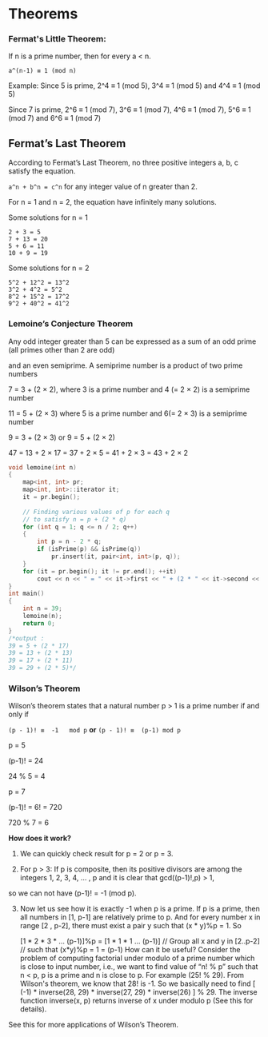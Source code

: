 # Theorems

### Fermat's Little Theorem:

If n is a prime number, then for every a < n.

`a^(n-1) ≡ 1 (mod n)` 
 

Example: Since 5 is prime, 2^4 ≡ 1 (mod 5), 3^4 ≡ 1 (mod 5) and 4^4 ≡ 1 (mod 5) 

Since 7 is prime, 2^6 ≡ 1 (mod 7), 3^6 ≡ 1 (mod 7), 4^6 ≡ 1 (mod 7), 5^6 ≡ 1 (mod 7) and 6^6 ≡ 1 (mod 7) 
         
         
## Fermat’s Last Theorem
 
According to Fermat’s Last Theorem, no three positive integers a, b, c satisfy the equation.
 
`a^n + b^n = c^n` for any integer value of n greater than 2.
 
For n = 1 and n = 2, the equation have infinitely many solutions.

Some solutions for n = 1 
 ```
 2 + 3 = 5
 7 + 13 = 20
 5 + 6 = 11
 10 + 9 = 19
```
Some solutions for n = 2 
```
5^2 + 12^2 = 13^2     
3^2 + 4^2 = 5^2    
8^2 + 15^2 = 17^2    
9^2 + 40^2 = 41^2 
```

### Lemoine’s Conjecture Theorem

Any odd integer greater than 5 can be expressed as a sum of an odd prime (all primes other than 2 are odd)
 
and an even semiprime. A semiprime number is a product of two prime numbers

7 = 3 + (2 × 2), where 3 is a prime number and 4 (= 2 × 2) is a semiprime number

11 = 5 + (2 × 3) where 5 is a prime number and 6(= 2 × 3) is a semiprime number

9 = 3 + (2 × 3) or 9 = 5 + (2 × 2)
 
47 = 13 + 2 × 17 = 37 + 2 × 5 = 41 + 2 × 3 = 43 + 2 × 2

```cpp
void lemoine(int n) 
{ 
    map<int, int> pr; 
    map<int, int>::iterator it; 
    it = pr.begin(); 
      
    // Finding various values of p for each q 
    // to satisfy n = p + (2 * q) 
    for (int q = 1; q <= n / 2; q++)  
    {  
        int p = n - 2 * q; 
        if (isPrime(p) && isPrime(q)) 
            pr.insert(it, pair<int, int>(p, q)); 
    } 
    for (it = pr.begin(); it != pr.end(); ++it) 
        cout << n << " = " << it->first << " + (2 * " << it->second << ")\n"; 
} 
int main() 
{ 
    int n = 39; 
    lemoine(n);
    return 0; 
}
/*output :
39 = 5 + (2 * 17)
39 = 13 + (2 * 13)
39 = 17 + (2 * 11)
39 = 29 + (2 * 5)*/
```

### Wilson’s Theorem

Wilson’s theorem states that a natural number p > 1 is a prime number if and only if


`(p - 1)! ≡  -1   mod p` **or** `(p - 1)! ≡  (p-1) mod p`
 
p  = 5

(p-1)! = 24

24 % 5  = 4

p  = 7

(p-1)! = 6! = 720

720 % 7  = 6

**How does it work?**

1) We can quickly check result for p = 2 or p = 3.

2) For p > 3: If p is composite, then its positive divisors are among the integers 1, 2, 3, 4, … , p and it is clear that gcd((p-1)!,p) > 1, 

so we can not have (p-1)! = -1 (mod p).

3) Now let us see how it is exactly -1 when p is a prime. If p is a prime, then all numbers in [1, p-1] are relatively prime to p. And for every number x in range 
[2 , p-2], there must exist a pair y such that (x * y)%p = 1. So



    [1 * 2 * 3 * ... (p-1)]%p 
 =  [1 * 1 * 1 ... (p-1)] // Group all x and y in [2..p-2] 
                          // such that (x*y)%p = 1
 = (p-1)
How can it be useful?
Consider the problem of computing factorial under modulo of a prime number which is close to input number, i.e., we want to find value of “n! % p” such that n < p, p is a prime and n is close to p. For example (25! % 29). From Wilson's theorem, we know that 28! is -1. So we basically need to find [ (-1) * inverse(28, 29) * inverse(27, 29) * inverse(26) ] % 29. The inverse function inverse(x, p) returns inverse of x under modulo p (See this for details).

See this for more applications of Wilson’s Theorem.
